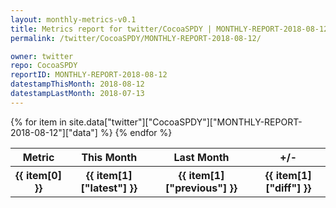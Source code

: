 ```yaml
---
layout: monthly-metrics-v0.1
title: Metrics report for twitter/CocoaSPDY | MONTHLY-REPORT-2018-08-12 | 2018-08-12
permalink: /twitter/CocoaSPDY/MONTHLY-REPORT-2018-08-12/

owner: twitter
repo: CocoaSPDY
reportID: MONTHLY-REPORT-2018-08-12
datestampThisMonth: 2018-08-12
datestampLastMonth: 2018-07-13
---
```


<table style="width: 100%">
    <tr>
        <th>Metric</th>
        <th>This Month</th>
        <th>Last Month</th>
        <th>+/-</th>
    </tr>
    {% for item in site.data["twitter"]["CocoaSPDY"]["MONTHLY-REPORT-2018-08-12"]["data"] %}
    <tr>
        <th>{{ item[0] }}</th>
        <th>{{ item[1]["latest"] }}</th>
        <th>{{ item[1]["previous"] }}</th>
        <th>{{ item[1]["diff"] }}</th>
    </tr>
    {% endfor %}
</table>
